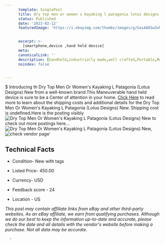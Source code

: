 ```yaml
---
      template: SinglePost
      title: dry top men or women s kayaking l patagonia lotus designs new
      status: Published
      date: '2023-02-12'
      featuredImage: 'https://i.ebayimg.com/thumbs/images/g/GasAAOSw3xhj4RPP/s-l225.jpg'
       

      excerpt: >-
        [smartphone,device ,hand held device]
      meta:
      canonicalLink: ''
      description: [handheld,industrially made,well crafted,Portable,Mobile,Compact,Convenient,Lightweight,Maneuverable,Man-portable,Miniature,Carriable,Hand-held,Light,Holdable,Transportable,Mobile device,Pocket-sized,On-the-go,Wireless,Cordless,Compact size,Convenient size, smartphone,device ,hand held device]
      noindex: false
      

---
```

$
      Introducing th Dry Top Men Or Women's Kayaking L Patagonia (Lotus Designs) New from a well-known brand.This Maneuverable hand held device is sure to be a Center of attention  in your home. [Click Here](https://www.ebay.com/itm/285136377748?hash=item426373d794%3Ag%3AGasAAOSw3xhj4RPP&mkevt=1&mkcid=1&mkrid=711-53200-19255-0&campid=%253CePNCampaignId%253E&customid=%253CreferenceId%253E&toolid=10049) to read more to learn about the shipping costs and additional details for the Dry Top Men Or Women's Kayaking L Patagonia (Lotus Designs) New. Shipping cost is undefined.Here is the posting visibly ![Dry Top Men Or Women's Kayaking L Patagonia (Lotus Designs) New](https://i.ebayimg.com/thumbs/images/g/GasAAOSw3xhj4RPP/s-l225.jpg) to check out more postings here... ![Dry Top Men Or Women's Kayaking L Patagonia (Lotus Designs) New](https://i.ebayimg.com/images/g/GasAAOSw3xhj4RPP/s-l1600.jpg), ![check vendor page](https://origin-galleryplus.ebayimg.com/ws/web/285136377748_2_0_1/225x225.jpg,https://origin-galleryplus.ebayimg.com/ws/web/285136377748_3_0_1/225x225.jpg,https://origin-galleryplus.ebayimg.com/ws/web/285136377748_4_0_1/225x225.jpg,https://origin-galleryplus.ebayimg.com/ws/web/285136377748_5_0_1/225x225.jpg,https://origin-galleryplus.ebayimg.com/ws/web/285136377748_6_0_1/225x225.jpg)'

      

 ## Technical Facts 



     
      

 - Condition- New with tags 


      

 - Listed Price- 450.00 


      

 - Currency- USD 


      

 - Feedback score - 24 


      

 - Location - US 


      
      

 *_This post may contain affiliate links from eBay and other third-party websites. As an eBay affiliate, we earn from qualifying purchases. Although we do our best to keep the information up-to-date and accurate, please check the date and all details with the vendor's website before making a purchase. Not all data may be accurate._*




      -
